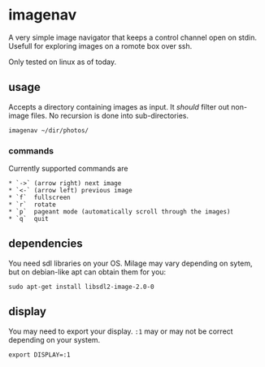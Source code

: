 # imagenav
A very simple image navigator that keeps a control channel open on
stdin. Usefull for exploring images on a romote box over ssh.

Only tested on linux as of today.

## usage

Accepts a directory containing images as input. It *should* filter out
non-image files. No recursion is done into sub-directories.

	imagenav ~/dir/photos/

### commands

Currently supported commands are

	* `->` (arrow right) next image
    * `<-` (arrow left) previous image
	* `f`  fullscreen
	* `r`  rotate
	* `p`  pageant mode (automatically scroll through the images)
    * `q`  quit

## dependencies

You need sdl libraries on your OS. Milage may vary depending on sytem, but on debian-like apt can obtain them for you: 

	sudo apt-get install libsdl2-image-2.0-0

## display

You may need to export your display. `:1` may or may not be correct
depending on your system.

	export DISPLAY=:1

